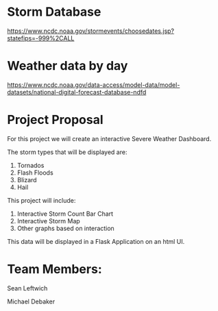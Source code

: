 # Storm Database
https://www.ncdc.noaa.gov/stormevents/choosedates.jsp?statefips=-999%2CALL

# Weather data by day
https://www.ncdc.noaa.gov/data-access/model-data/model-datasets/national-digital-forecast-database-ndfd

# Project Proposal

For this project we will create an interactive Severe Weather Dashboard.

The storm types that will be displayed are:

1. Tornados
2. Flash Floods
3. Blizard
4. Hail
 

This project will include:

1. Interactive Storm Count Bar Chart
2. Interactive Storm Map
3. Other graphs based on interaction


This data will be displayed in a Flask Application on an html UI. 

# Team Members:
Sean Leftwich

Michael Debaker
